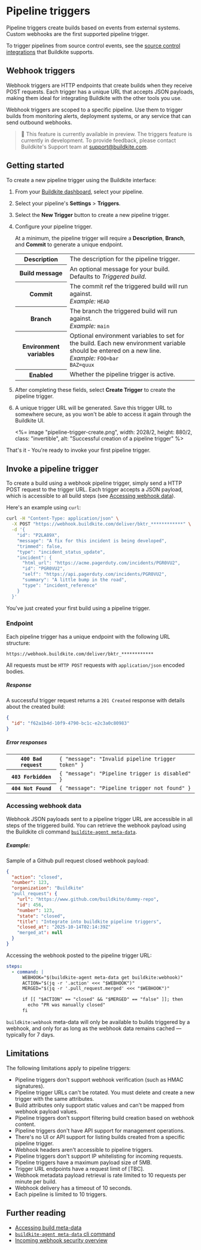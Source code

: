 # Pipeline triggers
Pipeline triggers create builds based on events from external systems. Custom webhooks are the first supported pipeline trigger.

To trigger pipelines from source control events, see the [source control integrations](/docs/pipelines/source-control) that Buildkite supports.

## Webhook triggers
Webhook triggers are HTTP endpoints that create builds when they receive POST requests. Each trigger has a unique URL that accepts JSON payloads, making them ideal for integrating Buildkite with the other tools you use.

Webhook triggers are scoped to a specific pipeline. Use them to trigger builds from monitoring alerts, deployment systems, or any service that can send outbound webhooks.

> 📘 This feature is currently available in preview.
> The triggers feature is currently in development. To provide feedback, please contact Buildkite's Support team at [support@buildkite.com](mailto:support@buildkite.com).

## Getting started

To create a new pipeline trigger using the Buildkite interface:

1. From your [Buildkite dashboard](https://buildkite.com/~), select your pipeline.
2. Select your pipeline's **Settings** > **Triggers**.
3. Select the **New Trigger** button to create a new pipeline trigger.
4. Configure your pipeline trigger.

    At a minimum, the pipeline trigger will require a **Description**, **Branch**, and **Commit** to generate a unique endpoint.
    <table class="responsive-table">
      <tbody>
        <tr>
          <th>Description</th>
          <td>The description for the pipeline trigger.</td>
        </tr>
        <tr>
          <th>Build message</th>
          <td>An optional message for your build. Defaults to <em>Triggered build</em>.</td>
        </tr>
        <tr>
          <th>Commit</th>
          <td>
            The commit ref the triggered build will run against.<br/>
            <em>Example:</em> <code>HEAD</code>
          </td>
        </tr>
        <tr>
          <th>Branch</th>
          <td>
            The branch the triggered build will run against.<br/>
            <em>Example:</em> <code>main</code>
          </td>
        </tr>
        <tr>
          <th>Environment variables</th>
          <td>
            Optional environment variables to set for the build. Each new environment variable should be entered on a new line.<br/>
            <em>Example:</em> <code>FOO=bar<br/>BAZ=quux</code>
          </td>
        </tr>
        <tr>
          <th>Enabled</th>
          <td>Whether the pipeline trigger is active.</td>
        </tr>
      </tbody>
    </table>

5. After completing these fields, select **Create Trigger** to create the pipeline trigger.
6. A unique trigger URL will be generated. Save this trigger URL to somewhere secure, as you won't be able to access it again through the Buildkite UI.

    <%= image "pipeline-trigger-create.png", width: 2028/2, height: 880/2, class: "invertible", alt: "Successful creation of a pipeline trigger" %>

That's it - You're ready to invoke your first pipeline trigger.

## Invoke a pipeline trigger

To create a build using a webhook pipeline trigger, simply send a HTTP POST request to the trigger URL.
Each trigger accepts a JSON payload, which is accessible to all build steps (see [Accessing webhook data](#invoke-a-pipeline-trigger-accessing-webhook-data)).

Here's an example using `curl`:

```bash
curl -H "Content-Type: application/json" \
  -X POST "https://webhook.buildkite.com/deliver/bktr_************" \
  -d '{
    "id": "P2LA89X",
    "message": "A fix for this incident is being developed",
    "trimmed": false,
    "type": "incident_status_update",
    "incident": {
      "html_url": "https://acme.pagerduty.com/incidents/PGR0VU2",
      "id": "PGR0VU2",
      "self": "https://api.pagerduty.com/incidents/PGR0VU2",
      "summary": "A little bump in the road",
      "type": "incident_reference"
    }
  }'
```

You've just created your first build using a pipeline trigger.

### Endpoint

Each pipeline trigger has a unique endpoint with the following URL structure:

```
https://webhook.buildkite.com/deliver/bktr_************
```

All requests must be `HTTP POST` requests with `application/json` encoded bodies.

##### Response

A successful trigger request returns a `201 Created` response with details about the created build:

```json
{
  "id": "f62a1b4d-10f9-4790-bc1c-e2c3a0c80983"
}
```

##### Error responses

<table class="responsive-table">
  <tbody>
    <tr><th><code>400 Bad request</code></th><td><code>{ "message": "Invalid pipeline trigger token" }</code></td></tr>
    <tr><th><code>403 Forbidden</code></th><td><code>{ "message": "Pipeline trigger is disabled" }</code></td></tr>
    <tr><th><code>404 Not Found</code></th><td><code>{ "message": "Pipeline trigger not found" }</code></td></tr>
  </tbody>
</table>

### Accessing webhook data

Webhook JSON payloads sent to a pipeline trigger URL are accessible in all steps of the triggered build.
You can retrieve the webhook payload using the Buildkite cli command [`buildite-agent meta-data`](/docs/pipelines/configure/build-meta-data).

##### Example:

Sample of a Github pull request closed webhook payload:

```json
{
  "action": "closed",
  "number": 123,
  "organization": "Buildkite"
  "pull_request": {
    "url": "https://www.github.com/buildkite/dummy-repo",
    "id": 456,
    "number": 123,
    "state": "closed",
    "title": "Integrate into buildkite pipeline triggers",
    "closed_at": "2025-10-14T02:14:39Z"
    "merged_at": null
  }
}

```

Accessing the webhook posted to the pipeline trigger URL:

```yaml
steps:
  - command: |
      WEBHOOK="$(buildkite-agent meta-data get buildkite:webhook)"
      ACTION="$(jq -r '.action' <<< "$WEBHOOK")"
      MERGED="$(jq -r '.pull_request.merged' <<< "$WEBHOOK")"

      if [[ "$ACTION" == "closed" && "$MERGED" == "false" ]]; then
        echo "PR was manually closed"
      fi
```

`buildkite:webhook` meta-data will only be available to builds triggered by a webhook, and only for as long as the webhook data remains cached — typically for 7 days.

## Limitations

The following limitations apply to pipeline triggers:

- Pipeline triggers don't support webhook verification (such as HMAC signatures).
- Pipeline trigger URLs can't be rotated. You must delete and create a new trigger with the same attributes.
- Build attributes only support static values and can't be mapped from webhook payload values.
- Pipeline triggers don't support filtering build creation based on webhook content.
- Pipeline triggers don't have API support for management operations.
- There's no UI or API support for listing builds created from a specific pipeline trigger.
- Webhook headers aren't accessible to pipeline triggers.
- Pipeline triggers don't support IP whitelisting for incoming requests.
- Pipeline triggers have a maximum payload size of 5MB.
- Trigger URL endpoints have a request limit of [TBC].
- Webhook metadata payload retrieval is rate limited to 10 requests per minute per build.
- Webhook delivery has a timeout of 10 seconds.
- Each pipeline is limited to 10 triggers.

## Further reading
- [Accessing build meta-data](/docs/pipelines/configure/build-meta-data#special-meta-data)
- [`buildkite-agent meta-data` cli command](/docs/agent/v3/cli-meta-data)
- [Incoming webhook security overview](docs/pipelines/security/incoming-webhooks#what-kind-of-information-on-incoming-webhooks-is-logged-by-buildkite)
